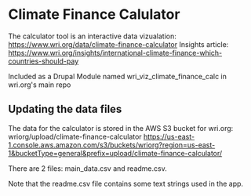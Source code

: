 # Climate Finance Calulator
The calculator tool is an interactive data vizualation: https://www.wri.org/data/climate-finance-calculator
Insights article: https://www.wri.org/insights/international-climate-finance-which-countries-should-pay

Included as a Drupal Module named wri_viz_climate_finance_calc in wri.org's main repo

## Updating the data files
The data for the calculator is stored in the AWS S3 bucket for wri.org: wriorg/upload/climate-finance-calculator
https://us-east-1.console.aws.amazon.com/s3/buckets/wriorg?region=us-east-1&bucketType=general&prefix=upload/climate-finance-calculator/

There are 2 files: main_data.csv and readme.csv. 

Note that the readme.csv file contains some text strings used in the app.
